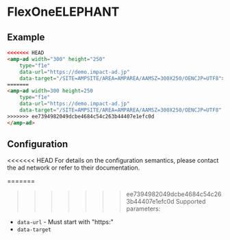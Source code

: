<!---
Copyright 2016 The AMP HTML Authors. All Rights Reserved.

Licensed under the Apache License, Version 2.0 (the "License");
you may not use this file except in compliance with the License.
You may obtain a copy of the License at

      http://www.apache.org/licenses/LICENSE-2.0

Unless required by applicable law or agreed to in writing, software
distributed under the License is distributed on an "AS-IS" BASIS,
WITHOUT WARRANTIES OR CONDITIONS OF ANY KIND, either express or implied.
See the License for the specific language governing permissions and
limitations under the License.
-->


# FlexOneELEPHANT 

## Example

```html
<<<<<<< HEAD
<amp-ad width="300" height="250"
    type="f1e"
    data-url="https://demo.impact-ad.jp"
    data-target="/SITE=AMPSITE/AREA=AMPAREA/AAMSZ=300X250/OENCJP=UTF8">
=======
<amp-ad width=300 height=250
    type="f1e"
    data-url="https://demo.impact-ad.jp"
    data-target="/SITE=AMPSITE/AREA=AMPAREA/AAMSZ=300X250/OENCJP=UTF8" >
>>>>>>> ee7394982049dcbe4684c54c263b44407e1efc0d
</amp-ad>
```

## Configuration

<<<<<<< HEAD
For details on the configuration semantics, please contact the ad network or refer to their documentation. 

=======
>>>>>>> ee7394982049dcbe4684c54c263b44407e1efc0d
Supported parameters:

- `data-url` - Must start with "https:"
- `data-target`

